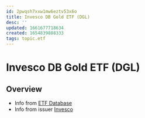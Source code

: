 ```yaml
---
id: 2pwqsh7xxw1mw6eztv53x6o
title: Invesco DB Gold ETF (DGL)
desc: ''
updated: 1661677718634
created: 1654839808333
tags: topic.etf
---
```

# Invesco DB Gold ETF (DGL)

## Overview

- Info from [ETF Database](https://etfdb.com/etf/DGL/#etf-ticker-profile)
- Info from issuer [Invesco](https://www.invesco.com/us/financial-products/etfs/product-detail?audienceType=Investor&ticker=DGL)